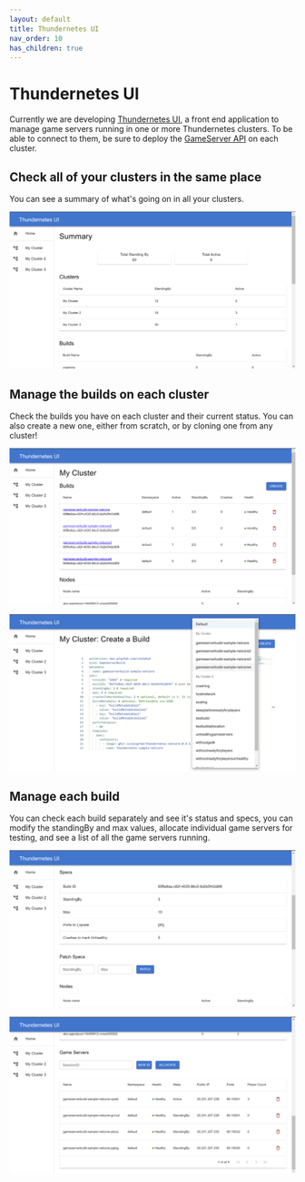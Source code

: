```yaml
---
layout: default
title: Thundernetes UI
nav_order: 10
has_children: true
---
```



# Thundernetes UI

Currently we are developing [Thundernetes UI](https://github.com/PlayFab/thundernetes-ui), a front end application to manage game servers running in one or more Thundernetes clusters. To be able to connect to them, be sure to deploy the [GameServer API](https://github.com/PlayFab/thundernetes/tree/main/cmd/gameserverapi) on each cluster.

## Check all of your clusters in the same place

You can see a summary of what's going on in all your clusters.

[![Home page](../assets/images/thundernetes_ui_home.png "Home page")](../assets/images/thundernetes_ui_home.png)

## Manage the builds on each cluster

Check the builds you have on each cluster and their current status. You can also create a new one, either from scratch, or by cloning one from any cluster!

[![Cluster view](../assets/images/thundernetes_ui_cluster.png "Cluster view")](../assets/images/thundernetes_ui_cluster.png)

[![Create build view](../assets/images/thundernetes_ui_cluster_create_build.png "Create build view")](../assets/images/thundernetes_ui_cluster_create_build.png)

## Manage each build

You can check each build separately and see it's status and specs, you can modify the standingBy and max values, allocate individual game servers for testing, and see a list of all the game servers running.

[![Build view - Specs](../assets/images/thundernetes_ui_build_specs.png "Build view - Specs")](../assets/images/thundernetes_ui_build_specs.png)

[![Build view - GameServers](../assets/images/thundernetes_ui_build_gameservers.png "Build view - GameServers")](../assets/images/thundernetes_ui_build_gameservers.png)
